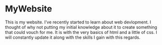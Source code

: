 # MyWebsite
This is my website. I've recently started to learn about web devlopment. I thought of why not putting my initial knowledge about it to create something that could vouch for me. It is with the very basics of html and a little of css. I will constantly update it along with the skills I gain with this regards.

